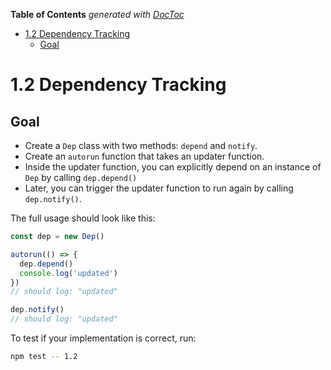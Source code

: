 <!-- START doctoc generated TOC please keep comment here to allow auto update -->
<!-- DON'T EDIT THIS SECTION, INSTEAD RE-RUN doctoc TO UPDATE -->
**Table of Contents**  *generated with [DocToc](https://github.com/thlorenz/doctoc)*

- [1.2 Dependency Tracking](#12-dependency-tracking)
  - [Goal](#goal)

<!-- END doctoc generated TOC please keep comment here to allow auto update -->

# 1.2 Dependency Tracking

## Goal

- Create a `Dep` class with two methods: `depend` and `notify`.
- Create an `autorun` function that takes an updater function.
- Inside the updater function, you can explicitly depend on an instance of `Dep` by calling `dep.depend()`
- Later, you can trigger the updater function to run again by calling `dep.notify()`.

The full usage should look like this:

``` javascript
const dep = new Dep()

autorun(() => {
  dep.depend()
  console.log('updated')
})
// should log: "updated"

dep.notify()
// should log: "updated"
```

To test if your implementation is correct, run:

``` bash
npm test -- 1.2
```
